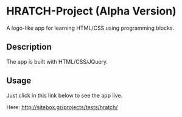 # HRATCH-Project (Alpha Version)
A logo-like app for learning HTML/CSS using programming blocks.
## Description
The app is built with HTML/CSS/JQuery.
## Usage
Just click in this link below to see the app live.

Here: http://sitebox.gr/projects/tests/hratch/
